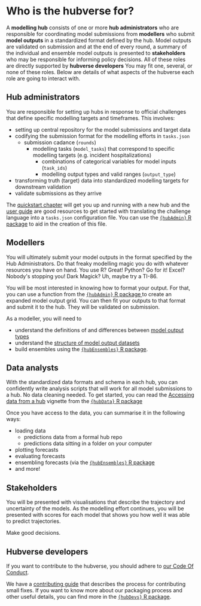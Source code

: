 # Who is the hubverse for?

A **modelling hub** consists of one or more **hub administrators** who are responsible for coordinating model submissions from **modellers** who submit **model outputs** in a standardized format defined by the hub.
Model outputs are validated on submission and at the end of every round, a summary of the individual and ensemble model outputs is presented to **stakeholders** who may be responsible for informing policy decisions.
All of these roles are directly supported by **hubverse developers** 
You may fit one, several, or none of these roles.
Below are details of what aspects of the hubverse each role are going to interact with.

## Hub administrators

You are responsible for setting up hubs in response to official challenges that define specific modelling targets and timeframes.
This involves:

 - setting up central repository for the model submissions and target data
 - codifying the submission format for the modelling efforts in `tasks.json`
   - submission cadance (`rounds`)
      - modelling tasks (`model_tasks`) that correspond to specific modelling targets (e.g. incident hospitalizations)
        - combinations of categorical variables for model inputs (`task_ids`)
        - modelling output types and valid ranges (`output_type`)
 - transforming truth (target) data into standardized modelling targets for downstream validation
 - validate submissions as they arrive

The [quickstart chapter](/quickstart-hub-admin/intro.md) will get you up and running with a new hub and the [user guide](/user-guide/intro-data-formats.md) are good resources to get started with translating the challenge language into a `tasks.json` configuration file.
You can use the [`{hubAdmin}` R package](https://hubverse-org.github.io/hubAdmin) to aid in the creation of this file.

## Modellers

You will ultimately submit your model outputs in the format specified by the Hub Administrators.
Do that freaky modelling magic you do with whatever resources you have on hand.
You use R? Great! Python? Go for it! Excel? Nobody's stopping you! Dark Magick? Uh, maybe try a TI-86.

You will be most interested in knowing how to format your output.
For that, you can use a function from the [`{hubAdmin}` R package ](https://hubverse-org.github.io/hubAdmin) to create an expanded model output grid.
You can then fit your outputs to that format and submit it to the hub.
They will be validated on submission.

As a modeller, you will need to

 - understand the definitions of and differences between [model output types](/user-guide/model-output.md#formats-of-model-output)
 - understand the [structure of model output datasets](https://hubverse-org.github.io/hubData/articles/connect_hub.html#structure-of-hubverse-datasets)
 - build ensembles using the [`{hubEnsembles}` R package](https://hubverse-org.github.io/hubEnsembles).


## Data analysts

With the standardized data formats and schema in each hub, you can confidently write analysis scripts that will work for all model submissions to a hub.
No data cleaning needed.
To get started, you can read the [Accessing data from a hub](https://hubverse-org.github.io/hubData/articles/connect_hub.html) vignette from the [`{hubData}` R package](https://hubverse-org.github.io/hubData)

Once you have access to the data, you can summarise it in the following ways:

 - loading data
   - predictions data from a formal hub repo
   - predictions data sitting in a folder on your computer
 - plotting forecasts
 - evaluating forecasts
 - ensembling forecasts (via the [`{hubEnsembles}` R package](https://hubverse-org.github.io/hubEnsembles)
 - and more!

## Stakeholders 

You will be presented with visualisations that describe the trajectory and uncertainty of the models.
As the modelling effort continues, you will be presented with scores for each model that shows you how well it was able to predict trajectories.

Make good decisions.

## Hubverse developers

If you want to contribute to the hubverse, you should adhere to [our Code Of Conduct](https://hubverse-org.github.io/hubDevs/CODE_OF_CONDUCT.html).

We have a [contributing guide](contribute.md) that describes the process for
contributing small fixes.
If you want to know more about our packaging process
and other useful details, you can find more in the [`{hubDevs}` R package](https://hubverse-org.github.io/hubDevs/index.html).
